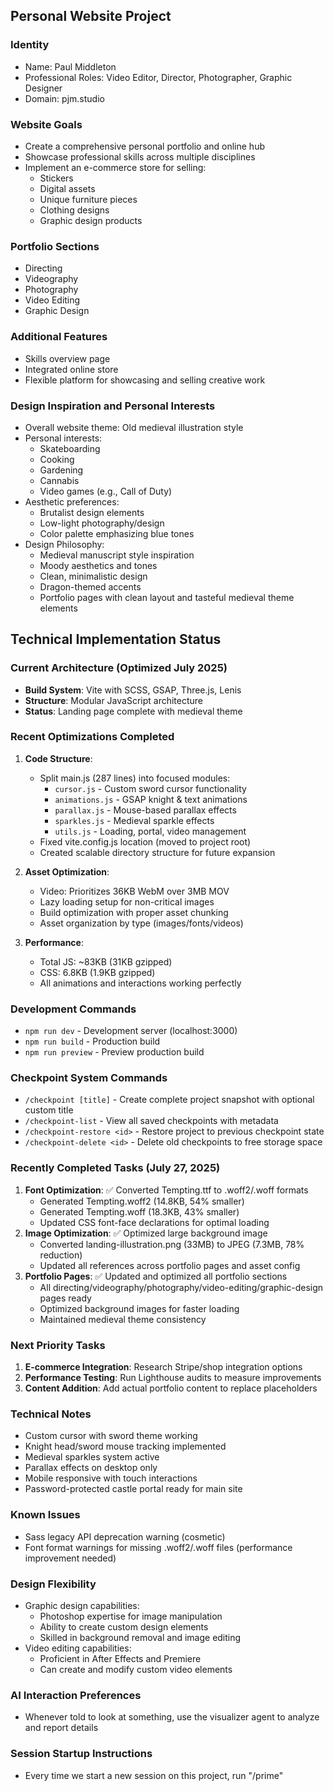 ## Personal Website Project

### Identity
- Name: Paul Middleton
- Professional Roles: Video Editor, Director, Photographer, Graphic Designer
- Domain: pjm.studio

### Website Goals
- Create a comprehensive personal portfolio and online hub
- Showcase professional skills across multiple disciplines
- Implement an e-commerce store for selling:
  * Stickers
  * Digital assets
  * Unique furniture pieces
  * Clothing designs
  * Graphic design products

### Portfolio Sections
- Directing
- Videography
- Photography
- Video Editing
- Graphic Design

### Additional Features
- Skills overview page
- Integrated online store
- Flexible platform for showcasing and selling creative work

### Design Inspiration and Personal Interests
- Overall website theme: Old medieval illustration style
- Personal interests:
  * Skateboarding
  * Cooking
  * Gardening
  * Cannabis
  * Video games (e.g., Call of Duty)
- Aesthetic preferences:
  * Brutalist design elements
  * Low-light photography/design
  * Color palette emphasizing blue tones
- Design Philosophy:
  * Medieval manuscript style inspiration
  * Moody aesthetics and tones
  * Clean, minimalistic design
  * Dragon-themed accents
  * Portfolio pages with clean layout and tasteful medieval theme elements

## Technical Implementation Status

### Current Architecture (Optimized July 2025)
- **Build System**: Vite with SCSS, GSAP, Three.js, Lenis
- **Structure**: Modular JavaScript architecture
- **Status**: Landing page complete with medieval theme

### Recent Optimizations Completed
1. **Code Structure**:
   - Split main.js (287 lines) into focused modules:
     * `cursor.js` - Custom sword cursor functionality
     * `animations.js` - GSAP knight & text animations  
     * `parallax.js` - Mouse-based parallax effects
     * `sparkles.js` - Medieval sparkle effects
     * `utils.js` - Loading, portal, video management
   - Fixed vite.config.js location (moved to project root)
   - Created scalable directory structure for future expansion

2. **Asset Optimization**:
   - Video: Prioritizes 36KB WebM over 3MB MOV
   - Lazy loading setup for non-critical images
   - Build optimization with proper asset chunking
   - Asset organization by type (images/fonts/videos)

3. **Performance**:
   - Total JS: ~83KB (31KB gzipped)
   - CSS: 6.8KB (1.9KB gzipped)
   - All animations and interactions working perfectly

### Development Commands
- `npm run dev` - Development server (localhost:3000)
- `npm run build` - Production build
- `npm run preview` - Preview production build

### Checkpoint System Commands
- `/checkpoint [title]` - Create complete project snapshot with optional custom title
- `/checkpoint-list` - View all saved checkpoints with metadata
- `/checkpoint-restore <id>` - Restore project to previous checkpoint state  
- `/checkpoint-delete <id>` - Delete old checkpoints to free storage space

### Recently Completed Tasks (July 27, 2025)
1. **Font Optimization**: ✅ Converted Tempting.ttf to .woff2/.woff formats
   - Generated Tempting.woff2 (14.8KB, 54% smaller)
   - Generated Tempting.woff (18.3KB, 43% smaller)
   - Updated CSS font-face declarations for optimal loading
2. **Image Optimization**: ✅ Optimized large background image
   - Converted landing-illustration.png (33MB) to JPEG (7.3MB, 78% reduction)
   - Updated all references across portfolio pages and asset config
3. **Portfolio Pages**: ✅ Updated and optimized all portfolio sections
   - All directing/videography/photography/video-editing/graphic-design pages ready
   - Optimized background images for faster loading
   - Maintained medieval theme consistency

### Next Priority Tasks
1. **E-commerce Integration**: Research Stripe/shop integration options
2. **Performance Testing**: Run Lighthouse audits to measure improvements
3. **Content Addition**: Add actual portfolio content to replace placeholders

### Technical Notes
- Custom cursor with sword theme working
- Knight head/sword mouse tracking implemented
- Medieval sparkles system active
- Parallax effects on desktop only
- Mobile responsive with touch interactions
- Password-protected castle portal ready for main site

### Known Issues
- Sass legacy API deprecation warning (cosmetic)
- Font format warnings for missing .woff2/.woff files (performance improvement needed)

### Design Flexibility
- Graphic design capabilities:
  * Photoshop expertise for image manipulation
  * Ability to create custom design elements
  * Skilled in background removal and image editing
- Video editing capabilities:
  * Proficient in After Effects and Premiere
  * Can create and modify custom video elements

### AI Interaction Preferences
- Whenever told to look at something, use the visualizer agent to analyze and report details

### Session Startup Instructions
- Every time we start a new session on this project, run "/prime"